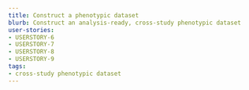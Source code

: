 ```yaml
---
title: Construct a phenotypic dataset
blurb: Construct an analysis-ready, cross-study phenotypic dataset
user-stories:
- USERSTORY-6
- USERSTORY-7
- USERSTORY-8
- USERSTORY-9
tags:
- cross-study phenotypic dataset
---
```

